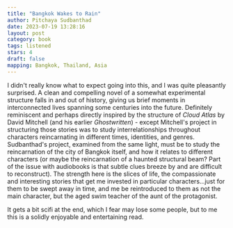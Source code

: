```yaml
---
title: "Bangkok Wakes to Rain"
author: Pitchaya Sudbanthad
date: 2023-07-19 13:28:16
layout: post
category: book
tags: listened
stars: 4
draft: false
mapping: Bangkok, Thailand, Asia
---
```


I didn't really know what to expect going into this, and I was quite pleasantly surprised. A clean and compelling novel of a somewhat experimental structure falls in and out of history, giving us brief moments in interconnected lives spanning some centuries into the future. Definitely reminiscent and perhaps directly inspired by the structure of _Cloud Atlas_ by David Mitchell (and his earlier _Ghostwritten_) - except Mitchell's project in structuring those stories was to study interrelationships throughout characters reincarnating in different times, identities, and genres. Sudbanthad's project, examined from the same light, must be to study the reincarnation of the city of Bangkok itself, and how it relates to different characters (or maybe the reincarnation of a haunted structural beam? Part of the issue with audiobooks is that subtle clues breeze by and are difficult to reconstruct). The strength here is the slices of life, the compassionate and interesting stories that get me invested in particular characters...just for them to be swept away in time, and me be reintroduced to them as not the main character, but the aged swim teacher of the aunt of the protagonist.

It gets a bit scifi at the end, which I fear may lose some people, but to me this is a solidly enjoyable and entertaining read.
